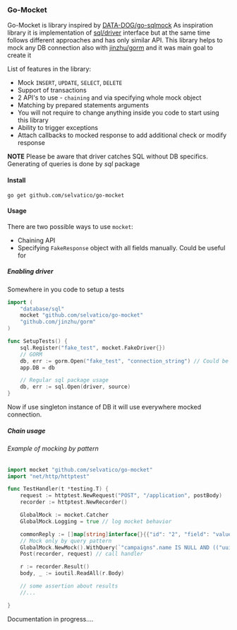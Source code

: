 
### Go-Mocket

Go-Mocket is library inspired by [DATA-DOG/go-sqlmock](https://github.com/DATA-DOG/go-sqlmock)
As inspiration library it is implementation of [sql/driver](https://godoc.org/database/sql/driver) interface but at the same time follows different approaches and has only similar API.
This library helps to mock any DB connection also with [jinzhu/gorm](https://github.com/jinzhu/gorm) and it was main goal to create it

List of features in the library:

* Mock `INSERT`, `UPDATE`, `SELECT`, `DELETE`
* Support of transactions
* 2 API's to use - `chaining` and via specifying whole mock object
* Matching by prepared statements arguments
* You will not require to change anything inside you code to start using this library
* Ability to trigger exceptions
* Attach callbacks to mocked response to add additional check or modify response

**NOTE** Please be aware that driver catches SQL without DB specifics. Generating of queries is done by *sql* package

#### Install

```
go get github.com/selvatico/go-mocket
```

#### Usage

There are two possible ways to use `mocket`:

* Chaining API
* Specifying `FakeResponse` object with all fields manually. Could be useful for

##### Enabling driver

Somewhere in you code to setup a tests

```go
import (
    "database/sql"
    mocket "github.com/selvatico/go-mocket"
    "github.com/jinzhu/gorm"
)

func SetupTests() {
    sql.Register("fake_test", mocket.FakeDriver{})
    // GORM
    db, err := gorm.Open("fake_test", "connection_string") // Could be any connection string
    app.DB = db

    // Regular sql package usage
    db, err := sql.Open(driver, source)
}
```

Now if use singleton instance of DB it will use everywhere mocked connection.

##### Chain usage

###### Example of mocking by pattern

```go
import mocket "github.com/selvatico/go-mocket"
import "net/http/httptest"

func TestHandler(t *testing.T) {
    request := httptest.NewRequest("POST", "/application", postBody)
    recorder := httptest.NewRecorder()

    GlobalMock := mocket.Catcher
    GlobalMock.Logging = true // log mocket behavior

    commonReply := []map[string]interface{}{{"id": "2", "field": "value"}}
    // Mock only by query pattern
    GlobalMock.NewMock().WithQuery(`"campaigns".name IS NULL AND (("uuid" = test_uuid))`).WithReply(commonReply)
    Post(recorder, request) // call handler

    r := recorder.Result()
    body, _ := ioutil.ReadAll(r.Body)

    // some assertion about results
    //...

}

```


Documentation in progress....


